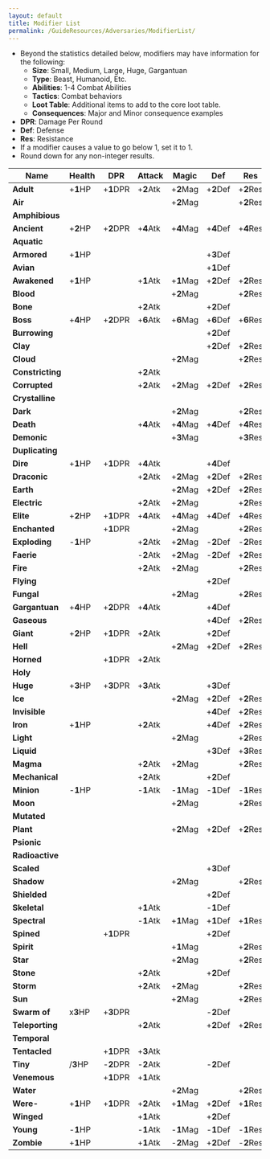 ```yaml
---
layout: default
title: Modifier List
permalink: /GuideResources/Adversaries/ModifierList/
---
```

- Beyond the statistics detailed below, modifiers may have information for the following:
	- **Size**: Small, Medium, Large, Huge, Gargantuan
	- **Type**: Beast, Humanoid, Etc.
	- **Abilities**: 1-4 Combat Abilities
	- **Tactics**: Combat behaviors
	- **Loot Table**: Additional items to add to the core loot table.
	- **Consequences**: Major and Minor consequence examples
- **DPR**: Damage Per Round
- **Def**: Defense
- **Res**: Resistance
- If a modifier causes a value to go below 1, set it to 1.
- Round down for any non-integer results.

| Name             | Health     | DPR         | Attack      | Magic       | Def         | Res         |
| ---------------- | ---------- | ----------- | ----------- | ----------- | ----------- | ----------- |
| **Adult**       | +**1**HP  | +**1**DPR  | +**2**Atk  | +**2**Mag  | +**2**Def  | +**2**Res  |
| **Air**         |            |             |             | +**2**Mag  |             | +**2**Res  |
| **Amphibious**  |            |             |             |             |             |             |
| **Ancient**     | +**2**HP  | +**2**DPR  | +**4**Atk  | +**4**Mag  | +**4**Def  | +**4**Res  |
| **Aquatic**     |            |             |             |             |             |             |
| **Armored**     | +**1**HP  |             |             |             | +**3**Def  |             |
| **Avian**       |            |             |             |             | +**1**Def  |             |
| **Awakened**    | +**1**HP  |             | +**1**Atk  | +**1**Mag  | +**2**Def  | +**2**Res  |
| **Blood**       |            |             |             | +**2**Mag  |             | +**2**Res  |
| **Bone**        |            |             | +**2**Atk  |             | +**2**Def  |             |
| **Boss**        | +**4**HP  | +**2**DPR  | +**6**Atk  | +**6**Mag  | +**6**Def  | +**6**Res  |
| **Burrowing**   |            |             |             |             | +**2**Def  |             |
| **Clay**        |            |             |             |             | +**2**Def  | +**2**Res  |
| **Cloud**       |            |             |             | +**2**Mag  |             | +**2**Res  |
| **Constricting**|            |             | +**2**Atk  |             |             |             |
| **Corrupted**   |            |             | +**2**Atk  | +**2**Mag  | +**2**Def  | +**2**Res  |
| **Crystalline** |            |             |             |             |             |             |
| **Dark**        |            |             |             | +**2**Mag  |             | +**2**Res  |
| **Death**       |            |             | +**4**Atk  | +**4**Mag  | +**4**Def  | +**4**Res  |
| **Demonic**     |            |             |             | +**3**Mag  |             | +**3**Res  |
| **Duplicating** |            |             |             |             |             |             |
| **Dire**        | +**1**HP  | +**1**DPR  | +**4**Atk  |             | +**4**Def  |             |
| **Draconic**    |            |             | +**2**Atk  | +**2**Mag  | +**2**Def  | +**2**Res  |
| **Earth**       |            |             |             | +**2**Mag  | +**2**Def  | +**2**Res  |
| **Electric**    |            |             | +**2**Atk  | +**2**Mag  |             | +**2**Res  |
| **Elite**       | +**2**HP  | +**1**DPR  | +**4**Atk  | +**4**Mag  | +**4**Def  | +**4**Res  |
| **Enchanted**   |            | +**1**DPR  |             | +**2**Mag  |             | +**2**Res  |
| **Exploding**   | -**1**HP |             | +**2**Atk  | +**2**Mag  | -**2**Def | -**2**Res |
| **Faerie**      |            |             | -**2**Atk | +**2**Mag  | -**2**Def | +**2**Res  |
| **Fire**        |            |             | +**2**Atk  | +**2**Mag  |             | +**2**Res  |
| **Flying**      |            |             |             |             | +**2**Def  |             |
| **Fungal**      |            |             |             | +**2**Mag  |             | +**2**Res  |
| **Gargantuan**  | +**4**HP  | +**2**DPR  | +**4**Atk  |             | +**4**Def  |             |
| **Gaseous**     |            |             |             |             | +**4**Def  | +**2**Res  |
| **Giant**       | +**2**HP  | +**1**DPR  | +**2**Atk  |             | +**2**Def  |             |
| **Hell**        |            |             |             | +**2**Mag  | +**2**Def  | +**2**Res  |
| **Horned**      |            | +**1**DPR  | +**2**Atk  |             |             |             |
| **Holy**        |            |             |             |             |             |             |
| **Huge**        | +**3**HP  | +**3**DPR  | +**3**Atk  |             | +**3**Def  |             |
| **Ice**         |            |             |             | +**2**Mag  | +**2**Def  | +**2**Res  |
| **Invisible**   |            |             |             |             | +**4**Def  | +**2**Res  |
| **Iron**        | +**1**HP  |             | +**2**Atk  |             | +**4**Def  | +**2**Res  |
| **Light**       |            |             |             | +**2**Mag  |             | +**2**Res  |
| **Liquid**      |            |             |             |             | +**3**Def  | +**3**Res  |
| **Magma**       |            |             | +**2**Atk  | +**2**Mag  |             | +**2**Res  |
| **Mechanical**  |            |             | +**2**Atk  |             | +**2**Def  |             |
| **Minion**      | -**1**HP |             | -**1**Atk | -**1**Mag | -**1**Def | -**1**Res |
| **Moon**        |            |             |             | +**2**Mag  |             | +**2**Res  |
| **Mutated**     |            |             |             |             |             |             |
| **Plant**       |            |             |             | +**2**Mag  | +**2**Def  | +**2**Res  |
| **Psionic**     |            |             |             |             |             |             |
| **Radioactive** |            |             |             |             |             |             |
| **Scaled**      |            |             |             |             | +**3**Def  |             |
| **Shadow**      |            |             |             | +**2**Mag  |             | +**2**Res  |
| **Shielded**    |            |             |             |             | +**2**Def  |             |
| **Skeletal**    |            |             | +**1**Atk  |             | -**1**Def |             |
| **Spectral**    |            |             | -**1**Atk | +**1**Mag  | +**1**Def  | +**1**Res  |
| **Spined**      |            | +**1**DPR  |             |             | +**2**Def  |             |
| **Spirit**      |            |             |             | +**1**Mag  |             | +**2**Res  |
| **Star**        |            |             |             | +**2**Mag  |             | +**2**Res  |
| **Stone**       |            |             | +**2**Atk  |             | +**2**Def  |             |
| **Storm**       |            |             | +**2**Atk  | +**2**Mag  |             | +**2**Res  |
| **Sun**         |            |             |             | +**2**Mag  |             | +**2**Res  |
| **Swarm of**    | x**3**HP  | +**3**DPR  |             |             | -**2**Def |             |
| **Teleporting** |            |             | +**2**Atk  |             | +**2**Def  | +**2**Res  |
| **Temporal**    |            |             |             |             |             |             |
| **Tentacled**   |            | +**1**DPR  | +**3**Atk  |             |             |             |
| **Tiny**        | /**3**HP  | -**2**DPR | -**2**Atk |             | -**2**Def |             |
| **Venemous**    |            | +**1**DPR  | +**1**Atk  |             |             |             |
| **Water**       |            |             |             | +**2**Mag  |             | +**2**Res  |
| **Were-**       | +**1**HP  | +**1**DPR  | +**2**Atk  | +**1**Mag  | +**2**Def  | +**1**Res  |
| **Winged**      |            |             | +**1**Atk  |             | +**2**Def  |             |
| **Young**       | -**1**HP |             | -**1**Atk | -**1**Mag | -**1**Def | -**1**Res |
| **Zombie**      | +**1**HP  |             | +**1**Atk  | -**2**Mag | +**2**Def  | -**2**Res |
